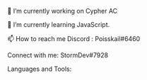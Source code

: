 🔭 I’m currently working on Cypher AC

🌱 I’m currently learning JavaScript.

📫 How to reach me Discord : Poisskail#6460

Connect with me:
StormDev#7928

Languages and Tools:

